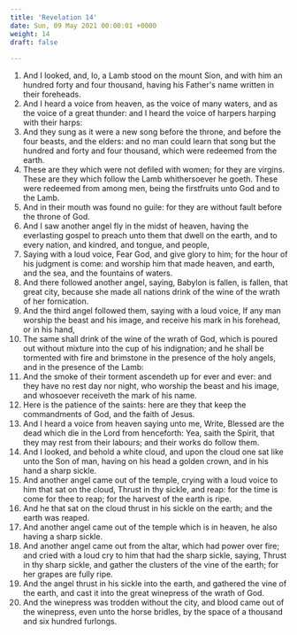 ```yaml
---
title: 'Revelation 14'
date: Sun, 09 May 2021 00:00:01 +0000
weight: 14
draft: false
  
---
```


1. And I looked, and, lo, a Lamb stood on the mount Sion, and with him an hundred forty and four thousand, having his Father's name written in their foreheads.
2. And I heard a voice from heaven, as the voice of many waters, and as the voice of a great thunder: and I heard the voice of harpers harping with their harps:
3. And they sung as it were a new song before the throne, and before the four beasts, and the elders: and no man could learn that song but the hundred and forty and four thousand, which were redeemed from the earth.
4. These are they which were not defiled with women; for they are virgins. These are they which follow the Lamb whithersoever he goeth. These were redeemed from among men, being the firstfruits unto God and to the Lamb.
5. And in their mouth was found no guile: for they are without fault before the throne of God.
6. And I saw another angel fly in the midst of heaven, having the everlasting gospel to preach unto them that dwell on the earth, and to every nation, and kindred, and tongue, and people,
7. Saying with a loud voice, Fear God, and give glory to him; for the hour of his judgment is come: and worship him that made heaven, and earth, and the sea, and the fountains of waters.
8. And there followed another angel, saying, Babylon is fallen, is fallen, that great city, because she made all nations drink of the wine of the wrath of her fornication.
9. And the third angel followed them, saying with a loud voice, If any man worship the beast and his image, and receive his mark in his forehead, or in his hand,
10. The same shall drink of the wine of the wrath of God, which is poured out without mixture into the cup of his indignation; and he shall be tormented with fire and brimstone in the presence of the holy angels, and in the presence of the Lamb:
11. And the smoke of their torment ascendeth up for ever and ever: and they have no rest day nor night, who worship the beast and his image, and whosoever receiveth the mark of his name.
12. Here is the patience of the saints: here are they that keep the commandments of God, and the faith of Jesus.
13. And I heard a voice from heaven saying unto me, Write, Blessed are the dead which die in the Lord from henceforth: Yea, saith the Spirit, that they may rest from their labours; and their works do follow them.
14. And I looked, and behold a white cloud, and upon the cloud one sat like unto the Son of man, having on his head a golden crown, and in his hand a sharp sickle.
15. And another angel came out of the temple, crying with a loud voice to him that sat on the cloud, Thrust in thy sickle, and reap: for the time is come for thee to reap; for the harvest of the earth is ripe.
16. And he that sat on the cloud thrust in his sickle on the earth; and the earth was reaped.
17. And another angel came out of the temple which is in heaven, he also having a sharp sickle.
18. And another angel came out from the altar, which had power over fire; and cried with a loud cry to him that had the sharp sickle, saying, Thrust in thy sharp sickle, and gather the clusters of the vine of the earth; for her grapes are fully ripe.
19. And the angel thrust in his sickle into the earth, and gathered the vine of the earth, and cast it into the great winepress of the wrath of God.
20. And the winepress was trodden without the city, and blood came out of the winepress, even unto the horse bridles, by the space of a thousand and six hundred furlongs.
